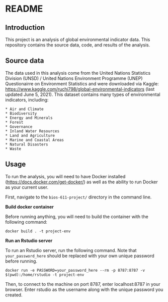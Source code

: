 # README

## Introduction
This project is an analysis of global environmental indicator data. This repository contains the source data, code, and results of the analysis.

## Source data
The data used in this analysis come from the United Nations Statistics Division (UNSD) / United Nations Environment Programme (UNEP) Questionairre on Environment Statistics and were downloaded via Kaggle: https://www.kaggle.com/ruchi798/global-environmental-indicators (last updated June 5, 2021). This dataset contains many types of environmental indicators, including:     

	* Air and Climate
	* Biodiversity
	* Energy and Minerals
	* Forest
	* Governance
	* Inland Water Resources
	* Land and Agriculture
	* Marine and Coastal Areas
	* Natural Disasters
	* Waste

## Usage
To run the analysis, you will need to have Docker installed (https://docs.docker.com/get-docker/) as well as the ability to run Docker as your current user.     

First, navigate to the `bios-611-project/` directory in the command line.     

**Build docker container**     

Before running anything, you will need to build the container with the following command:     
```
docker build . -t project-env
```     

**Run an Rstudio server**     

To run an Rstudio server, run the following command. Note that `your_password_here` should be replaced with your own unique password before running.     

```
docker run -e PASSWORD=your_password_here --rm -p 8787:8787 -v $(pwd):/home/rstudio -t project-env
```     

Then, to connect to the machine on port 8787, enter localhost:8787 in your browser. Enter rstudio as the username along with the unique password you created.


